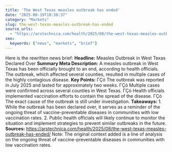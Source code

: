 ```yaml
---
title: 'The West Texas measles outbreak has ended'
date: "2025-08-19T18:38:37"
category: "Markets"
slug: the-west-texas-measles-outbreak-has-ended
source_urls:
  - "https://arstechnica.com/health/2025/08/the-west-texas-measles-outbreak-has-ended/"
seo:
  keywords: ["news", "markets", "brief"]
---
```

Here is the rewritten news brief:  **Headline:** Measles Outbreak in West Texas Declared Over  **Summary Meta Description:** A measles outbreak in West Texas has been officially brought to an end, according to health officials. The outbreak, which affected several counties, resulted in multiple cases of the highly contagious disease.  **Key Points:**  ΓÇó The outbreak was reported in July 2025 and lasted for approximately two weeks. ΓÇó Multiple cases were confirmed across several counties in West Texas. ΓÇó Health officials implemented vaccination efforts to contain the spread of the disease. ΓÇó The exact cause of the outbreak is still under investigation.  **Takeaways:**  1. While the outbreak has been declared over, it serves as a reminder of the ongoing threat of vaccine-preventable diseases in communities with low vaccination rates. 2. Public health officials will likely continue to monitor the situation and implement strategies to prevent similar outbreaks in the future.  **Sources:** https://arstechnica.com/health/2025/08/the-west-texas-measles-outbreak-has-ended/  Note: The original context added is a line of analysis on the ongoing threat of vaccine-preventable diseases in communities with low vaccination rates. 
